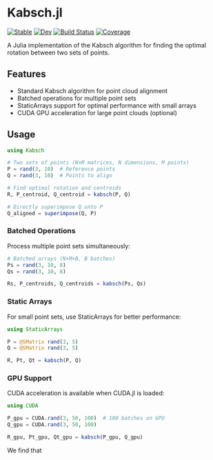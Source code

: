 # Kabsch.jl

[![Stable](https://img.shields.io/badge/docs-stable-blue.svg)](https://MurrellGroup.github.io/Kabsch.jl/stable/)
[![Dev](https://img.shields.io/badge/docs-dev-blue.svg)](https://MurrellGroup.github.io/Kabsch.jl/dev/)
[![Build Status](https://github.com/MurrellGroup/Kabsch.jl/actions/workflows/CI.yml/badge.svg?branch=main)](https://github.com/MurrellGroup/Kabsch.jl/actions/workflows/CI.yml?query=branch%3Amain)
[![Coverage](https://codecov.io/gh/MurrellGroup/Kabsch.jl/branch/main/graph/badge.svg)](https://codecov.io/gh/MurrellGroup/Kabsch.jl)

A Julia implementation of the Kabsch algorithm for finding the optimal rotation between two sets of points.

## Features

- Standard Kabsch algorithm for point cloud alignment
- Batched operations for multiple point sets
- StaticArrays support for optimal performance with small arrays
- CUDA GPU acceleration for large point clouds (optional)

## Usage

```julia
using Kabsch

# Two sets of points (N×M matrices, N dimensions, M points)
P = rand(3, 10)  # Reference points
Q = rand(3, 10)  # Points to align

# Find optimal rotation and centroids
R, P_centroid, Q_centroid = kabsch(P, Q)

# Directly superimpose Q onto P
Q_aligned = superimpose(Q, P)
```

### Batched Operations

Process multiple point sets simultaneously:

```julia
# Batched arrays (N×M×B, B batches)
Ps = rand(3, 10, 8)
Qs = rand(3, 10, 8)

Rs, P_centroids, Q_centroids = kabsch(Ps, Qs)
```

### Static Arrays

For small point sets, use StaticArrays for better performance:

```julia
using StaticArrays

P = @SMatrix rand(3, 5)
Q = @SMatrix rand(3, 5)

R, Pt, Qt = kabsch(P, Q)
```

### GPU Support

CUDA acceleration is available when CUDA.jl is loaded:

```julia
using CUDA

P_gpu = CUDA.rand(3, 50, 100)  # 100 batches on GPU
Q_gpu = CUDA.rand(3, 50, 100)

R_gpu, Pt_gpu, Qt_gpu = kabsch(P_gpu, Q_gpu)
```

We find that 

